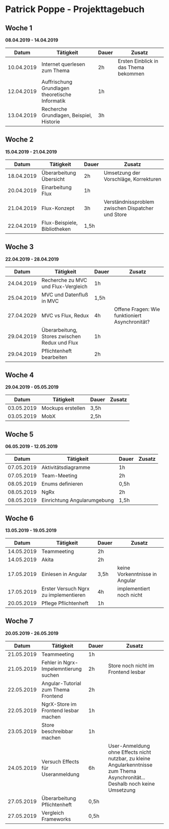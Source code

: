 # Patrick Poppe - Projekttagebuch

## Woche 1

__08.04.2019 - 14.04.2019__

| Datum      | Tätigkeit                                       | Dauer | Zusatz                                |
| ---------- | ----------------------------------------------- | ----- | ------------------------------------- |
| 10.04.2019 | Internet querlesen zum Thema                    | 2h    | Ersten Einblick in das Thema bekommen |
| 12.04.2019 | Auffrischung Grundlagen theoretische Informatik | 1h    |                                       |
| 13.04.2019 | Recherche Grundlagen, Beispiel, Historie        | 3h    |                                       |

## Woche 2

__15.04.2019 - 21.04.2019__

| Datum      | Tätigkeit                    | Dauer | Zusatz                                            |
| ---------- | ---------------------------- | ----- | ------------------------------------------------- |
| 18.04.2019 | Überarbeitung Übersicht      | 2h    | Umsetzung der Vorschläge, Korrekturen             |
| 20.04.2019 | Einarbeitung Flux            | 1h    |                                                   |
| 21.04.2019 | Flux-Konzept                 | 3h    | Verständnissproblem zwischen Dispatcher und Store |
| 22.04.2019 | Flux-Beispiele, Bibliotheken | 1,5h  |                                                   |

## Woche 3

__22.04.2019 - 28.04.2019__

| Datum      | Tätigkeit                                     | Dauer | Zusatz                                         |
| ---------- | --------------------------------------------- | ----- | ---------------------------------------------- |
| 24.04.2019 | Recherche zu MVC und Flux-Vergleich           | 1h    |                                                |
| 25.04.2019 | MVC und Datenfluß in MVC                      | 1,5h  |                                                |
| 27.04.2029 | MVC vs Flux, Redux                            | 4h    | Offene Fragen: Wie funktioniert Asynchronität? |
| 29.04.2019 | Überarbeitung, Stores zwischen Redux und Flux | 1h    |                                                |
| 29.04.2019 | Pflichtenheft bearbeiten                      | 2h    |                                                |

## Woche 4

__29.04.2019 - 05.05.2019__

| Datum      | Tätigkeit         | Dauer | Zusatz |
| ---------- | ----------------- | ----- | ------ |
| 03.05.2019 | Mockups erstellen | 3,5h  |        |
| 03.05.2019 | MobX              | 2,5h  |        |

## Woche 5

__06.05.2019 - 12.05.2019__

| Datum      | Tätigkeit                   | Dauer | Zusatz |
| ---------- | --------------------------- | ----- | ------ |
| 07.05.2019 | Aktivitätsdiagramme         | 1h    |        |
| 07.05.2019 | Team-Meeting                | 2h    |        |
| 08.05.2019 | Enums definieren            | 0,5h  |        |
| 08.05.2019 | NgRx                        | 2h    |        |
| 08.05.2019 | Einrichtung Angularumgebung | 1,5h  |        |



## Woche 6

__13.05.2019 - 19.05.2019__

| Datum      | Tätigkeit                             | Dauer | Zusatz                         |
| ---------- | ------------------------------------- | ----- | ------------------------------ |
| 14.05.2019 | Teammeeting                           | 2h    |                                |
| 14.05.2019 | Akita                                 | 2h    |                                |
| 17.05.2019 | Einlesen in Angular                   | 3,5h  | keine Vorkenntnisse in Angular |
| 17.05.2019 | Erster Versuch Ngrx zu implementieren | 4h    | implementiert noch nicht       |
| 20.05.2019 | Pflege Pflichtenheft                  | 1h    |                                |

## Woche 7

__20.05.2019 - 26.05.2019__

| Datum      | Tätigkeit                             | Dauer | Zusatz                                                       |
| ---------- | ------------------------------------- | ----- | ------------------------------------------------------------ |
| 21.05.2019 | Teammeeting                           | 1h    |                                                              |
| 21.05.2019 | Fehler in Ngrx-Impelemntierung suchen | 2h    | Store noch nicht im Frontend lesbar                          |
| 22.05.2019 | Angular-Tutorial zum Thema Frontend   | 2h    |                                                              |
| 22.05.2019 | NgrX-Store im Frontend lesbar machen  | 1h    |                                                              |
| 23.05.2019 | Store beschreibbar machen             | 1h    |                                                              |
| 24.05.2019 | Versuch Effects für Useranmeldung     | 6h    | User-Anmeldung ohne Effects nicht nutzbar, zu kleine Angularkenntnisse zum Thema Asynchronität... Deshalb noch keine Umsetzung |
| 27.05.2019 | Überarbeitung Pflichtenheft           | 0,5h  |                                                              |
| 27.05.2019 | Vergleich Frameworks                  | 0,5h  |                                                              |

